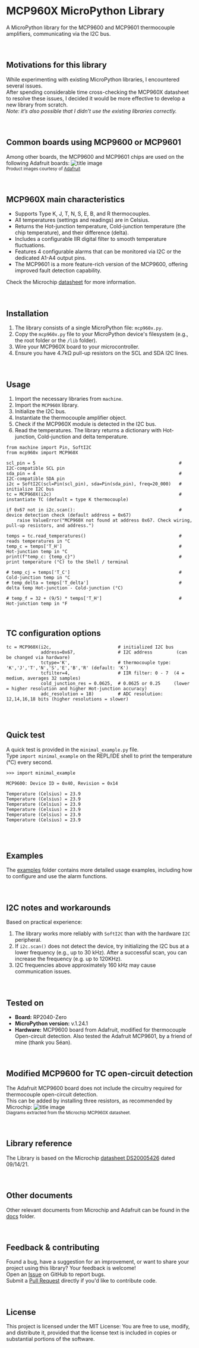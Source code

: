 # MCP960X MicroPython Library
A MicroPython library for the MCP9600 and MCP9601 thermocouple amplifiers, communicating via the I2C bus.
<br><br><br>

## Motivations for this library
While experimenting with existing MicroPython libraries, I encountered several issues.<br>
After spending considerable time cross-checking the MCP960X datasheet to resolve these issues, I decided it would be more effective to develop a new library from scratch.<br>
*Note: it’s also possible that I didn’t use the existing libraries correctly.*
<br><br><br>

## Common boards using MCP9600 or MCP9601
Among other boards, the MCP9600 and MCP9601 chips are used on the following Adafruit boards:
![title image](/pictures/mcp9600_mcp9601.jpg)<br>
<small>Product images courtesy of [Adafruit](https://www.adafruit.com)</small>
<br><br><br>

## MCP960X main characteristics
* Supports Type K, J, T, N, S, E, B, and R thermocouples.
* All temperatures (settings and readings) are in Celsius.
* Returns the Hot-junction temperature, Cold-junction temperature (the chip temperature), and their difference (delta).
* Includes a configurable IIR digital filter to smooth temperature fluctuations.
* Features 4 configurable alarms that can be monitored via I2C or the dedicated A1-A4 output pins.
* The MCP9601 is a more feature-rich version of the MCP9600, offering improved fault detection capability.<br>

Check the Microchip [datasheet](docs/Microchip/MCP960X-L0X-RL0X-DS20005426.pdf) for more information.
<br><br><br>

## Installation
1. The library consists of a single MicroPython file: `mcp960x.py`.
2. Copy the `mcp960x.py` file to your MicroPython device's filesystem (e.g., the root folder or the `/lib` folder).
3. Wire your MCP960X board to your microcontroller.
4. Ensure you have 4.7kΩ pull-up resistors on the SCL and SDA I2C lines.
<br><br><br>

## Usage
1. Import the necessary libraries from `machine`.
2. Import the `MCP960X` library.
3. Initialize the I2C bus.
4. Instantiate the thermocouple amplifier object.
5. Check if the MCP960X module is detected in the I2C bus.
7. Read the temperatures. The library returns a dictionary with Hot-junction, Cold-junction and delta temperature.
```
from machine import Pin, SoftI2C
from mcp960x import MCP960X

scl_pin = 5                                                      # I2C-compatible SCL pin
sda_pin = 4                                                      # I2C-compatible SDA pin
i2c = SoftI2C(scl=Pin(scl_pin), sda=Pin(sda_pin), freq=20_000)   # initialize I2C bus
tc = MCP960X(i2c)                                                # instantiate TC (default = type K thermocouple)

if 0x67 not in i2c.scan():                                       # device detection check (default address = 0x67)
    raise ValueError("MCP960X not found at address 0x67. Check wiring, pull-up resistors, and address.")

temps = tc.read_temperatures()                                   # reads temperatures in °C
temp_c = temps['T_H']                                            # Hot-junction temp in °C
print(f"temp_c: {temp_c}")                                       # print temperature (°C) to the Shell / terminal

# temp_cj = temps['T_C']                                         # Cold-junction temp in °C
# temp_delta = temps['T_delta']                                  # delta temp Hot-junction - Cold-junction (°C)

# temp_f = 32 + (9/5) * temps['T_H']                             # Hot-junction temp in °F
```
<br>

## TC configuration options
```
tc = MCP960X(i2c,                         # initialized I2C bus
             address=0x67,                # I2C address         (can be changed via hardware)
             tctype='K',                  # thermocouple type: 'K','J','T','N','S','E','B','R' (default: 'K')
             tcfilter=4,                  # IIR filter: 0 - 7  (4 = medium, averages 32 samples)
             cold_junction_res = 0.0625,  # 0.0625 or 0.25     (lower = higher resolution and higher Hot-junction accuracy)
             adc_resolution = 18)         # ADC resolution: 12,14,16,18 bits (higher resolutions = slower)
```
<br><br>

## Quick test
A quick test is provided in the `minimal_example.py` file.<br>
Type `import minimal_example` on the REPL/IDE shell to print the temperature (°C) every second.
```
>>> import minimal_example

MCP9600: Device ID = 0x40, Revision = 0x14

Temperature (Celsius) = 23.9
Temperature (Celsius) = 23.9
Temperature (Celsius) = 23.9
Temperature (Celsius) = 23.9
Temperature (Celsius) = 23.9
Temperature (Celsius) = 23.9
```
<br><br>

## Examples
The [examples](src/examples/) folder contains more detailed usage examples, including how to configure and use the alarm functions.
<br><br><br>

## I2C notes and workarounds
Based on practical experience:
1. The library works more reliably with `SoftI2C` than with the hardware `I2C` peripheral.
2. If `i2c.scan()` does not detect the device, try initializing the I2C bus at a lower frequency (e.g., up to 30 kHz). After a successful scan, you can increase the frequency (e.g. up to 120KHz).
3. I2C frequencies above approximately 160 kHz may cause communication issues.
<br><br><br>

## Tested on
* **Board:** RP2040-Zero
* **MicroPython version:** v.1.24.1
* **Hardware:** MCP9600 board from Adafruit, modified for thermocouple Open-circuit detection. Also tested the Adafruit MCP9601, by a friend of mine (thank you Séan).
<br><br><br>

## Modified MCP9600 for TC open-circuit detection
The Adafruit MCP9600 board does not include the circuitry required for thermocouple open-circuit detection.<br>
This can be added by installing three resistors, as recommended by Microchip:
![title image](/pictures/mcp9600_OC_detection.jpg)<br>
<small>Diagrams extracted from the Microchip MCP960X datasheet.</small>
<br><br><br>

## Library reference
The Library is based on the Microchip [datasheet DS20005426](docs/Microchip/MCP960X-L0X-RL0X-DS20005426.pdf) dated 09/14/21.
<br><br><br>

## Other documents
Other relevant documents from Microchip and Adafruit can be found in the [docs](docs/) folder.
<br><br><br>

## Feedback & contributing
Found a bug, have a suggestion for an improvement, or want to share your project using this library? Your feedback is welcome!<br>
Open an [Issue](https://github.com/AndreaFavero71/MCP960X_MicroPython/issues) on GitHub to report bugs.<br>
Submit a [Pull Request](https://github.com/AndreaFavero71/MCP960X_MicroPython/pulls) directly if you'd like to contribute code.
<br><br><br>

## License
This project is licensed under the MIT License: You are free to use, modify, and distribute it, provided that the license text is included in copies or substantial portions of the software.
<br><br><br>
   

